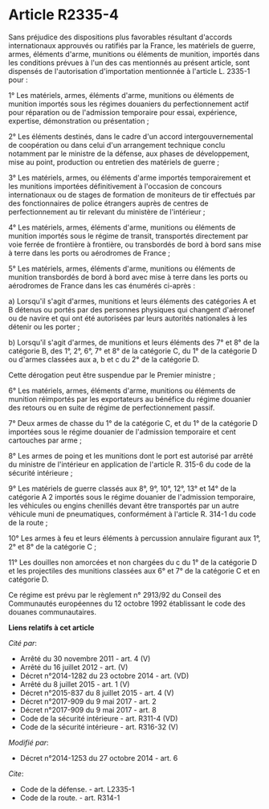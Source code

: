 # Article R2335-4

Sans préjudice des dispositions plus favorables résultant d'accords internationaux approuvés ou ratifiés par la France, les
matériels de guerre, armes, éléments d'arme, munitions ou éléments de munition, importés dans les conditions prévues à l'un
des cas mentionnés au présent article, sont dispensés de l'autorisation d'importation mentionnée à l'article L. 2335-1
pour : 

1° Les matériels, armes, éléments d'arme, munitions ou éléments de munition importés sous les régimes douaniers du
perfectionnement actif pour réparation ou de l'admission temporaire pour essai, expérience, expertise, démonstration ou
présentation ; 

2° Les éléments destinés, dans le cadre d'un accord intergouvernemental de coopération ou dans celui d'un arrangement
technique conclu notamment par le ministre de la défense, aux phases de développement, mise au point, production ou entretien
des matériels de guerre ; 

3° Les matériels, armes, ou éléments d'arme importés temporairement et les munitions importées définitivement à l'occasion de
concours internationaux ou de stages de formation de moniteurs de tir effectués par des fonctionnaires de police étrangers
auprès de centres de perfectionnement au tir relevant du ministère de l'intérieur ; 

4° Les matériels, armes, éléments d'arme, munitions ou éléments de munition importés sous le régime de transit, transportés
directement par voie ferrée de frontière à frontière, ou transbordés de bord à bord sans mise à terre dans les ports ou
aérodromes de France ; 

5° Les matériels, armes, éléments d'arme, munitions ou éléments de munition transbordés de bord à bord avec mise à terre dans
les ports ou aérodromes de France dans les cas énumérés ci-après : 

a) Lorsqu'il s'agit d'armes, munitions et leurs éléments des catégories A et B détenus ou portés par des personnes physiques
qui changent d'aéronef ou de navire et qui ont été autorisées par leurs autorités nationales à les détenir ou les porter ; 

b) Lorsqu'il s'agit d'armes, de munitions et leurs éléments des 7° et 8° de la catégorie B, des 1°, 2°, 6°, 7° et 8° de la
catégorie C, du 1° de la catégorie D ou d'armes classées aux a, b et c du 2° de la catégorie D. 

Cette dérogation peut être suspendue par le Premier ministre ; 

6° Les matériels, armes, éléments d'arme, munitions ou éléments de munition réimportés par les exportateurs au bénéfice du
régime douanier des retours ou en suite de régime de perfectionnement passif. 

7° Deux armes de chasse du 1° de la catégorie C, et du 1° de la catégorie D importées sous le régime douanier de l'admission
temporaire et cent cartouches par arme ; 

8° Les armes de poing et les munitions dont le port est autorisé par arrêté du ministre de l'intérieur en application de
l'article R. 315-6 du code de la sécurité intérieure ; 

9° Les matériels de guerre classés aux 8°, 9°, 10°, 12°, 13° et 14° de la catégorie A 2 importés sous le régime douanier de
l'admission temporaire, les véhicules ou engins chenillés devant être transportés par un autre véhicule muni de pneumatiques,
conformément à l'article R. 314-1 du code de la route ; 

10° Les armes à feu et leurs éléments à percussion annulaire figurant aux 1°, 2° et 8° de la catégorie C ; 

11° Les douilles non amorcées et non chargées du c du 1° de la catégorie D et les projectiles des munitions classées aux 6°
et 7° de la catégorie C et en catégorie D. 

Ce régime est prévu par le règlement n° 2913/92 du Conseil des Communautés européennes du 12 octobre 1992 établissant le code
des douanes communautaires.

**Liens relatifs à cet article**

_Cité par_:

  - Arrêté du 30 novembre 2011 - art. 4 (V)
  - Arrêté du 16 juillet 2012 - art. (V)
  - Décret n°2014-1282 du 23 octobre 2014 - art. (VD)
  - Arrêté du 8 juillet 2015 - art. 1 (V)
  - Décret n°2015-837 du 8 juillet 2015 - art. 4 (V)
  - Décret n°2017-909 du 9 mai 2017 - art. 2
  - Décret n°2017-909 du 9 mai 2017 - art. 8
  - Code de la sécurité intérieure - art. R311-4 (VD)
  - Code de la sécurité intérieure - art. R316-32 (V)

_Modifié par_:

  - Décret n°2014-1253 du 27 octobre 2014 - art. 6

_Cite_:

  - Code de la défense. - art. L2335-1
  - Code de la route. - art. R314-1
